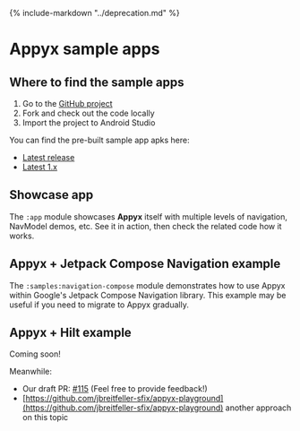 {% include-markdown "../deprecation.md" %}

# Appyx sample apps

## Where to find the sample apps

1. Go to the [GitHub project](https://github.com/bumble-tech/appyx)
2. Fork and check out the code locally
3. Import the project to Android Studio

You can find the pre-built sample app apks here:

- [Latest release](https://github.com/bumble-tech/appyx/releases)
- [Latest 1.x](https://github.com/bumble-tech/appyx/actions/runs/${POST_MERGE_RUN_ID}#artifacts)

## Showcase app

The `:app` module showcases **Appyx** itself with multiple levels of navigation, NavModel demos, etc. See it in action, then check the related code how it works.

## Appyx + Jetpack Compose Navigation example

The `:samples:navigation-compose` module demonstrates how to use Appyx within Google's Jetpack Compose Navigation library.
This example may be useful if you need to migrate to Appyx gradually.

## Appyx + Hilt example

Coming soon!

Meanwhile:

- Our draft PR: [#115](https://github.com/bumble-tech/appyx/pull/115) (Feel free to provide feedback!)
- [https://github.com/jbreitfeller-sfix/appyx-playground](https://github.com/jbreitfeller-sfix/appyx-playground) another approach on this topic
